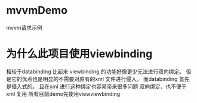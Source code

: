 # mvvmDemo
mvvm请求示例
#  为什么此项目使用viewbinding 
相较于databinding 比起来 viewbinding 的功能好像更少无法进行双向绑定。
但是它的优点也是明显的不需要对原有的xml 文件进行侵入。
而databinding 首先是侵入式的。 且在xml 进行这种绑定也容易带来很多问题
双向绑定、也不便于xml 复用
 所有目前demo先使用viewviewbinding

